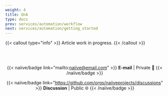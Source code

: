 ```yaml
---
weight: 4
title: QnA
type: docs
prev: services/automation/workflow
next: services/automation/getting_started
---
```


{{< callout type="info" >}}
  Article work in progress.
{{< /callout >}}

<div style="text-align: center;"><br><br>

{{< naiive/badge link="mailto:naiive@email.com" >}}
**E-mail** | Private 🔐
{{< /naiive/badge >}}

{{< naiive/badge link="https://github.com/orgs/naiiveprojects/discussions" >}}
**Discussion** | Public 🌐
{{< /naiive/badge >}}

</div>
